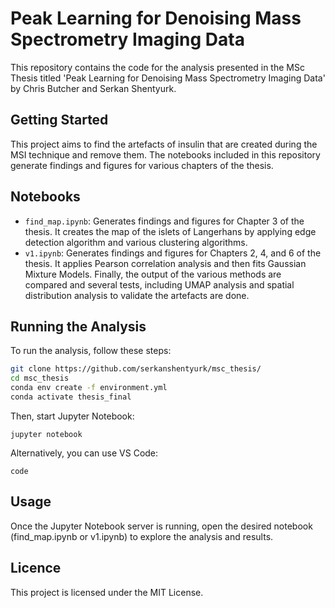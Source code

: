# Peak Learning for Denoising Mass Spectrometry Imaging Data

This repository contains the code for the analysis presented in the MSc Thesis titled 'Peak Learning for Denoising Mass Spectrometry Imaging Data' by Chris Butcher and Serkan Shentyurk.

## Getting Started

This project aims to find the artefacts of insulin that are created during the MSI technique and remove them. The notebooks included in this repository generate findings and figures for various chapters of the thesis.

## Notebooks

- `find_map.ipynb`: Generates findings and figures for Chapter 3 of the thesis. It creates the map of the islets of Langerhans by applying edge detection algorithm and various clustering algorithms.
- `v1.ipynb`: Generates findings and figures for Chapters 2, 4, and 6 of the thesis. It applies Pearson correlation analysis and then fits Gaussian Mixture Models. Finally, the output of the various methods are compared and several tests, including UMAP analysis and spatial distribution analysis to validate the artefacts are done.

## Running the Analysis

To run the analysis, follow these steps:

```bash
git clone https://github.com/serkanshentyurk/msc_thesis/
cd msc_thesis
conda env create -f environment.yml
conda activate thesis_final
```
Then, start Jupyter Notebook:
```
jupyter notebook
```
Alternatively, you can use VS Code:
```
code
```

## Usage

Once the Jupyter Notebook server is running, open the desired notebook (find_map.ipynb or v1.ipynb) to explore the analysis and results.

## Licence 

This project is licensed under the MIT License.

